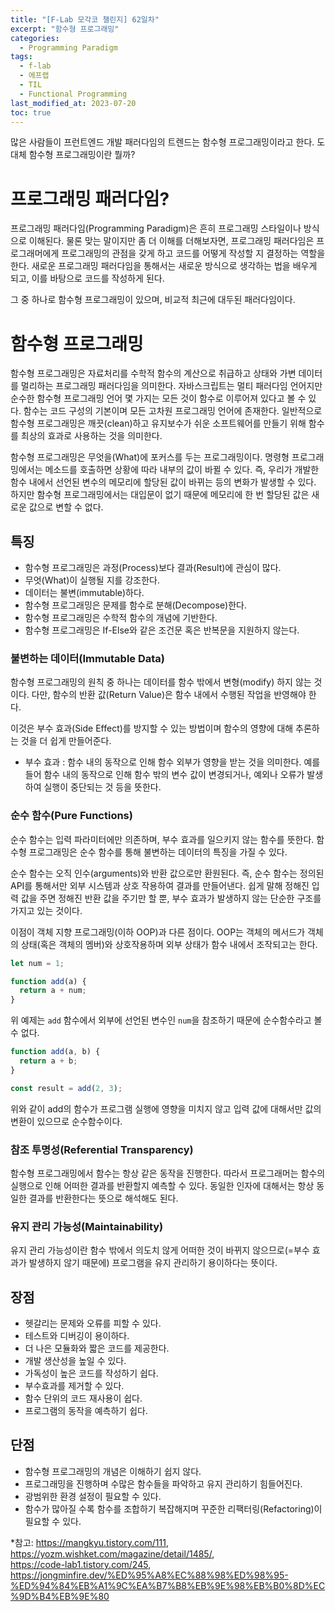 ```yaml
---
title: "[F-Lab 모각코 챌린지] 62일차"
excerpt: "함수형 프로그래밍"
categories:
  - Programming Paradigm
tags:
  - f-lab
  - 에프랩
  - TIL
  - Functional Programming
last_modified_at: 2023-07-20
toc: true
---
```


많은 사람들이 프런트엔드 개발 패러다임의 트렌드는 함수형 프로그래밍이라고 한다. 도대체 함수형 프로그래밍이란 뭘까?

# 프로그래밍 패러다임?

프로그래밍 패러다임(Programming Paradigm)은 흔히 프로그래밍 스타일이나 방식으로 이해된다. 물론 맞는 말이지만 좀 더 이해를 더해보자면, 프로그래밍 패러다임은 프로그래머에게 프로그래밍의 관점을 갖게 하고 코드를 어떻게 작성할 지 결정하는 역할을 한다. 새로운 프로그래밍 패러다임을 통해서는 새로운 방식으로 생각하는 법을 배우게 되고, 이를 바탕으로 코드를 작성하게 된다.

그 중 하나로 함수형 프로그래밍이 있으며, 비교적 최근에 대두된 패러다임이다.

# 함수형 프로그래밍

함수형 프로그래밍은 자료처리를 수학적 함수의 계산으로 취급하고 상태와 가변 데이터를 멀리하는 프로그래밍 패러다임을 의미한다. 자바스크립트는 멀티 패러다임 언어지만 순수한 함수형 프로그래밍 언어 몇 가지는 모든 것이 함수로 이루어져 있다고 볼 수 있다. 함수는 코드 구성의 기본이며 모든 고차원 프로그래밍 언어에 존재한다. 일반적으로 함수형 프로그래밍은 깨끗(clean)하고 유지보수가 쉬운 소프트웨어를 만들기 위해 함수를 최상의 효과로 사용하는 것을 의미한다.

함수형 프로그래밍은 무엇을(What)에 포커스를 두는 프로그래밍이다. 명령형 프로그래밍에서는 메소드를 호출하면 상황에 따라 내부의 값이 바뀔 수 있다. 즉, 우리가 개발한 함수 내에서 선언된 변수의 메모리에 할당된 값이 바뀌는 등의 변화가 발생할 수 있다. 하지만 함수형 프로그래밍에서는 대입문이 없기 때문에 메모리에 한 번 할당된 값은 새로운 값으로 변할 수 없다.

## 특징

- 함수형 프로그래밍은 과정(Process)보다 결과(Result)에 관심이 많다.
- 무엇(What)이 실행될 지를 강조한다.
- 데이터는 불변(immutable)하다.
- 함수형 프로그래밍은 문제를 함수로 분해(Decompose)한다.
- 함수형 프로그래밍은 수학적 함수의 개념에 기반한다.
- 함수형 프로그래밍은 If-Else와 같은 조건문 혹은 반복문을 지원하지 않는다.

### 불변하는 데이터(Immutable Data)

함수형 프로그래밍의 원칙 중 하나는 데이터를 함수 밖에서 변형(modify) 하지 않는 것이다. 다만, 함수의 반환 값(Return Value)은 함수 내에서 수행된 작업을 반영해야 한다.

이것은 부수 효과(Side Effect)를 방지할 수 있는 방법이며 함수의 영향에 대해 추론하는 것을 더 쉽게 만들어준다.

- 부수 효과 : 함수 내의 동작으로 인해 함수 외부가 영향을 받는 것을 의미한다. 예를 들어 함수 내의 동작으로 인해 함수 밖의 변수 값이 변경되거나, 예외나 오류가 발생하여 실행이 중단되는 것 등을 뜻한다.

### 순수 함수(Pure Functions)

순수 함수는 입력 파라미터에만 의존하며, 부수 효과를 일으키지 않는 함수를 뜻한다. 함수형 프로그래밍은 순수 함수를 통해 불변하는 데이터의 특징을 가질 수 있다.

순수 함수는 오직 인수(arguments)와 반환 값으로만 환원된다. 즉, 순수 함수는 정의된 API를 통해서만 외부 시스템과 상호 작용하여 결과를 만들어낸다. 쉽게 말해 정해진 입력 값을 주면 정해진 반환 값을 주기만 할 뿐, 부수 효과가 발생하지 않는 단순한 구조를 가지고 있는 것이다.

이점이 객체 지향 프로그래밍(이하 OOP)과 다른 점이다. OOP는 객체의 메서드가 객체의 상태(혹은 객체의 멤버)와 상호작용하며 외부 상태가 함수 내에서 조작되고는 한다.

```javascript
let num = 1;

function add(a) {
  return a + num;
}
```

위 예제는 `add` 함수에서 외부에 선언된 변수인 `num`을 참조하기 때문에 순수함수라고 볼 수 없다.

```javascript
function add(a, b) {
  return a + b;
}

const result = add(2, 3);
```

위와 같이 add의 함수가 프로그램 실행에 영향을 미치지 않고 입력 값에 대해서만 값의 변환이 있으므로 순수함수이다.

### 참조 투명성(Referential Transparency)

함수형 프로그래밍에서 함수는 항상 같은 동작을 진행한다. 따라서 프로그래머는 함수의 실행으로 인해 어떠한 결과를 반환할지 예측할 수 있다. 동일한 인자에 대해서는 항상 동일한 결과를 반환한다는 뜻으로 해석해도 된다.

### 유지 관리 가능성(Maintainability)

유지 관리 가능성이란 함수 밖에서 의도치 않게 어떠한 것이 바뀌지 않으므로(=부수 효과가 발생하지 않기 때문에) 프로그램을 유지 관리하기 용이하다는 뜻이다.

## 장점

- 헷갈리는 문제와 오류를 피할 수 있다.
- 테스트와 디버깅이 용이하다.
- 더 나은 모듈화와 짧은 코드를 제공한다.
- 개발 생산성을 높일 수 있다.
- 가독성이 높은 코드를 작성하기 쉽다.
- 부수효과를 제거할 수 있다.
- 함수 단위의 코드 재사용이 쉽다.
- 프로그램의 동작을 예측하기 쉽다.

## 단점

- 함수형 프로그래밍의 개념은 이해하기 쉽지 않다.
- 프로그래밍을 진행하며 수많은 함수들을 파악하고 유지 관리하기 힘들어진다.
- 광범위한 환경 설정이 필요할 수 있다.
- 함수가 많아질 수록 함수를 조합하기 복잡해지며 꾸준한 리팩터링(Refactoring)이 필요할 수 있다.

\*참고: <https://mangkyu.tistory.com/111>,  
<https://yozm.wishket.com/magazine/detail/1485/>,  
<https://code-lab1.tistory.com/245>,  
<https://jongminfire.dev/%ED%95%A8%EC%88%98%ED%98%95-%ED%94%84%EB%A1%9C%EA%B7%B8%EB%9E%98%EB%B0%8D%EC%9D%B4%EB%9E%80>
